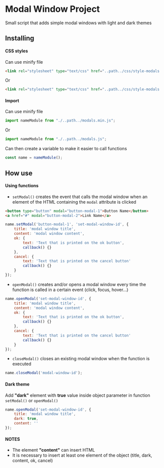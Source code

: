 # Modal Window Project
Small script that adds simple modal windows with light and dark themes

## Installing

#### CSS styles

Can use minify file

```html
<link rel="stylesheet" type="text/css" href="..path../css/style-modals.min.css">
```

Or

```html
<link rel="stylesheet" type="text/css" href="..path../css/style-modals.css">
```

#### Import

Can use minify file

```javascript
import nameModule from "./..path../modals.min.js";
```

Or

```javascript
import nameModule from "./..path../modals.js";
```

Can then create a variable to make it easier to call functions

```javascript
const name = nameModule();
```

## How use

#### Using functions

* `setModal()` creates the event that calls the modal window when an element of the HTML containing the `modal` attribute is clicked
```HTML
<button type="button" modal="button-modal-1">Button Name</button>
<a href="#" modal="button-modal-2">Link Name</a>
```
```javascript
name.setModal('button-modal-1', 'set-modal-window-id', {
	title: 'modal window title',
	content: 'modal window content',
	ok: {
		text: 'Text that is printed on the ok button',
		callback() {}
	},
	cancel: {
		text: 'Text that is printed on the cancel button'
		callback() {}
	}
});
```

* `openModal()` creates and/or opens a modal window every time the function is called in a certain event (click, focus, hover...)
```javascript
name.openModal('set-modal-window-id', {
	title: 'modal window title',
	content: 'modal window content',
	ok: {
		text: 'Text that is printed on the ok button',
		callback() {}
	},
	cancel: {
		text: 'Text that is printed on the cancel button'
		callback() {}
	}
});
```

* `closeModal()` closes an existing modal window when the function is executed
```javascript
name.closeModal('modal-window-id');
```

#### Dark theme

Add **"dark"** element with **true** value inside object parameter in function `setModal()` or `openModal()`

```javascript
name.openModal('set-modal-window-id', {
	title: 'modal window title',
	dark: true,
	content: ''
});
```

#### NOTES

* The element **"content"** can insert HTML
* It is necessary to insert at least one element of the object (title, dark, content, ok, cancel)
